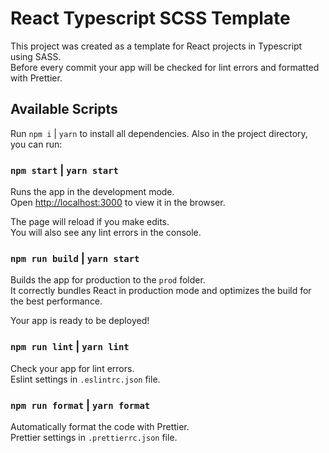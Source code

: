 # React Typescript SCSS Template

<!-- TODO: edit -->

This project was created as a template for React projects in Typescript using SASS.\
Before every commit your app will be checked for lint errors and formatted with Prettier.

## Available Scripts

Run `npm i` | `yarn` to install all dependencies. Also in the project directory, you can run:

### `npm start` | `yarn start`

Runs the app in the development mode.\
Open [http://localhost:3000](http://localhost:3000) to view it in the browser.

The page will reload if you make edits.\
You will also see any lint errors in the console.

### `npm run build` | `yarn start`

Builds the app for production to the `prod` folder.\
It correctly bundles React in production mode and optimizes the build for the best performance.

Your app is ready to be deployed!

### `npm run lint` | `yarn lint`

Check your app for lint errors.\
Eslint settings in `.eslintrc.json` file.

### `npm run format` | `yarn format`

Automatically format the code with Prettier.\
Prettier settings in `.prettierrc.json` file.
